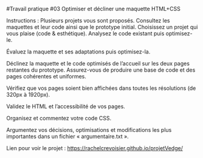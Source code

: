 #Travail pratique #03
Optimiser et décliner une maquette HTML+CSS

Instructions :
Plusieurs projets vous sont proposés.
Consultez les maquettes et leur code ainsi que le prototype initial.
Choisissez un projet qui vous plaise (code & esthétique).
Analysez le code existant puis optimisez-le.

Évaluez la maquette et ses adaptations puis optimisez-la.

Déclinez la maquette et le code optimisés de l’accueil sur les deux pages restantes du prototype.
Assurez-vous de produire une base de code et des pages cohérentes et uniformes.

Vérifiez que vos pages soient bien affichées dans toutes les résolutions (de 320px à 1920px).

Validez le HTML et l’accessibilité de vos pages.

Organisez et commentez votre code CSS.

Argumentez vos décisions, optimisations et modifications les plus importantes dans un fichier « argumentaire.txt ».

Lien pour voir le projet : <https://rachelcrevoisier.github.io/projetVedge/>
